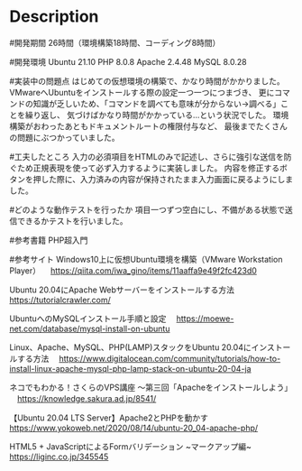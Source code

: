 # Description


#開発期間
26時間（環境構築18時間、コーディング8時間）

#開発環境
Ubuntu 21.10
PHP 8.0.8
Apache 2.4.48
MySQL 8.0.28

#実装中の問題点
はじめての仮想環境の構築で、かなり時間がかかりました。
VMwareへUbuntuをインストールする際の設定一つ一つにつまづき、
更にコマンドの知識が乏しいため、「コマンドを調べても意味が分からない→調べる」ことを繰り返し、
気づけばかなり時間がかかっている...という状況でした。
環境構築がおわったあともドキュメントルートの権限付与など、
最後までたくさんの問題にぶつかっていました。

#工夫したところ
入力の必須項目をHTMLのみで記述し、さらに強引な送信を防ぐため正規表現を使って必ず入力するように実装しました。
内容を修正するボタンを押した際に、入力済みの内容が保持されたまま入力画面に戻るようにしました。

#どのような動作テストを行ったか
項目一つずつ空白にし、不備がある状態で送信できるかテストを行いました。

#参考書籍
PHP超入門

#参考サイト
Windows10上に仮想Ubuntu環境を構築（VMware Workstation Player）
　https://qiita.com/iwa_gino/items/11aaffa9e49f2fc423d0

Ubuntu 20.04にApache Webサーバーをインストールする方法
　https://tutorialcrawler.com/

UbuntuへのMySQLインストール手順と設定
　https://moewe-net.com/database/mysql-install-on-ubuntu

Linux、Apache、MySQL、PHP(LAMP)スタックをUbuntu 20.04にインストールする方法
　https://www.digitalocean.com/community/tutorials/how-to-install-linux-apache-mysql-php-lamp-stack-on-ubuntu-20-04-ja

ネコでもわかる！さくらのVPS講座 ～第三回「Apacheをインストールしよう」
　https://knowledge.sakura.ad.jp/8541/

【Ubuntu 20.04 LTS Server】Apache2とPHPを動かす
　https://www.yokoweb.net/2020/08/14/ubuntu-20_04-apache-php/

HTML5 + JavaScriptによるFormバリデーション ~マークアップ編~
　https://liginc.co.jp/345545
